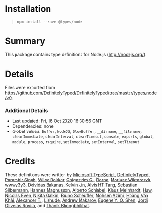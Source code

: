# Installation
> `npm install --save @types/node`

# Summary
This package contains type definitions for Node.js (http://nodejs.org/).

# Details
Files were exported from https://github.com/DefinitelyTyped/DefinitelyTyped/tree/master/types/node/v9.

### Additional Details
 * Last updated: Fri, 16 Oct 2020 16:30:56 GMT
 * Dependencies: none
 * Global values: `Buffer`, `NodeJS`, `SlowBuffer`, `__dirname`, `__filename`, `clearImmediate`, `clearInterval`, `clearTimeout`, `console`, `exports`, `global`, `module`, `process`, `require`, `setImmediate`, `setInterval`, `setTimeout`

# Credits
These definitions were written by [Microsoft TypeScript](https://github.com/Microsoft), [DefinitelyTyped](https://github.com/DefinitelyTyped), [Parambir Singh](https://github.com/parambirs), [Wilco Bakker](https://github.com/WilcoBakker), [Chigozirim C.](https://github.com/smac89), [Flarna](https://github.com/Flarna), [Mariusz Wiktorczyk](https://github.com/mwiktorczyk), [wwwy3y3](https://github.com/wwwy3y3), [Deividas Bakanas](https://github.com/DeividasBakanas), [Kelvin Jin](https://github.com/kjin), [Alvis HT Tang](https://github.com/alvis), [Sebastian Silbermann](https://github.com/eps1lon), [Hannes Magnusson](https://github.com/Hannes-Magnusson-CK), [Alberto Schiabel](https://github.com/jkomyno), [Klaus Meinhardt](https://github.com/ajafff), [Huw](https://github.com/hoo29), [Nicolas Even](https://github.com/n-e), [Nikita Galkin](https://github.com/galkin), [Bruno Scheufler](https://github.com/brunoscheufler), [Mohsen Azimi](https://github.com/mohsen1), [Hoàng Văn Khải](https://github.com/KSXGitHub), [Alexander T.](https://github.com/a-tarasyuk), [Lishude](https://github.com/islishude), [Andrew Makarov](https://github.com/r3nya), [Eugene Y. Q. Shen](https://github.com/eyqs), [Jordi Oliveras Rovira](https://github.com/j-oliveras), and [Thanik Bhongbhibhat](https://github.com/bhongy).

